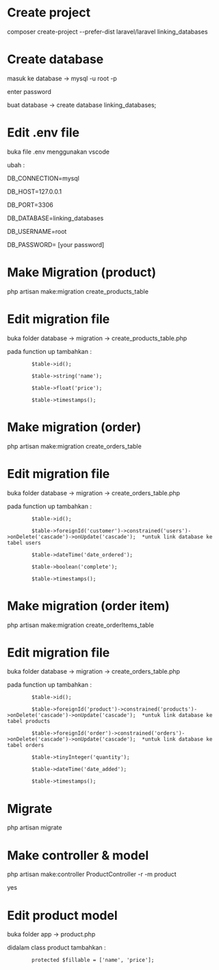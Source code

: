 # Create project
composer create-project --prefer-dist laravel/laravel linking_databases

# Create database
masuk ke database -> mysql -u root -p

enter password

buat database -> create database linking_databases;

# Edit .env file
buka file .env menggunakan vscode 

ubah :

DB_CONNECTION=mysql

DB_HOST=127.0.0.1

DB_PORT=3306

DB_DATABASE=linking_databases

DB_USERNAME=root

DB_PASSWORD= [your password]

# Make Migration (product)
php artisan make:migration create_products_table

# Edit migration file
buka folder database -> migration -> create_products_table.php

pada function up tambahkan :

            $table->id();
            
            $table->string('name');
            
            $table->float('price');
            
            $table->timestamps();
            

# Make migration (order)
php artisan make:migration create_orders_table

# Edit migration file
buka folder database -> migration -> create_orders_table.php

pada function up tambahkan :

            $table->id();
            
            $table->foreignId('customer')->constrained('users')->onDelete('cascade')->onUpdate('cascade');  *untuk link database ke tabel users
            
            $table->dateTime('date_ordered');
            
            $table->boolean('complete');
            
            $table->timestamps();
            
# Make migration (order item)
php artisan make:migration create_orderItems_table

# Edit migration file
buka folder database -> migration -> create_orders_table.php

pada function up tambahkan :

            $table->id();
            
            $table->foreignId('product')->constrained('products')->onDelete('cascade')->onUpdate('cascade');  *untuk link database ke tabel products
            
            $table->foreignId('order')->constrained('orders')->onDelete('cascade')->onUpdate('cascade');  *untuk link database ke tabel orders
            
            $table->tinyInteger('quantity');
            
            $table->dateTime('date_added');
            
            $table->timestamps();
            
            
# Migrate
php artisan migrate

# Make controller & model
php artisan make:controller ProductController -r -m product

yes

# Edit product model
buka folder app -> product.php

didalam class product tambahkan :

            protected $fillable = ['name', 'price'];
            
# 
